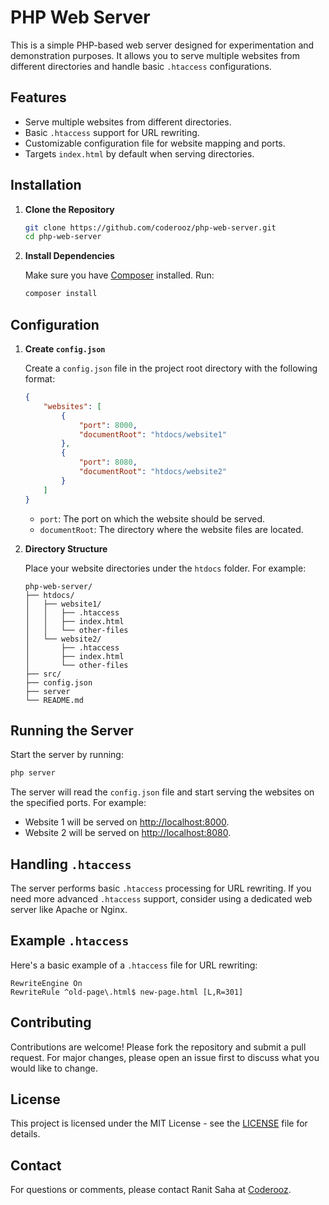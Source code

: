 # PHP Web Server

This is a simple PHP-based web server designed for experimentation and demonstration purposes. It allows you to serve multiple websites from different directories and handle basic `.htaccess` configurations.

## Features

- Serve multiple websites from different directories.
- Basic `.htaccess` support for URL rewriting.
- Customizable configuration file for website mapping and ports.
- Targets `index.html` by default when serving directories.

## Installation

1. **Clone the Repository**

   ```bash
   git clone https://github.com/coderooz/php-web-server.git
   cd php-web-server
   ```

2. **Install Dependencies**

   Make sure you have [Composer](https://getcomposer.org/) installed. Run:

   ```bash
   composer install
   ```

## Configuration

1. **Create `config.json`**

   Create a `config.json` file in the project root directory with the following format:

   ```json
   {
       "websites": [
           {
               "port": 8000,
               "documentRoot": "htdocs/website1"
           },
           {
               "port": 8080,
               "documentRoot": "htdocs/website2"
           }
       ]
   }
   ```

   - `port`: The port on which the website should be served.
   - `documentRoot`: The directory where the website files are located.

2. **Directory Structure**

   Place your website directories under the `htdocs` folder. For example:

   ```
   php-web-server/
   ├── htdocs/
   │   ├── website1/
   │   │   ├── .htaccess
   │   │   ├── index.html
   │   │   └── other-files
   │   └── website2/
   │       ├── .htaccess
   │       ├── index.html
   │       └── other-files
   ├── src/
   ├── config.json
   ├── server
   └── README.md
   ```

## Running the Server

Start the server by running:

```bash
php server
```

The server will read the `config.json` file and start serving the websites on the specified ports. For example:

- Website 1 will be served on [http://localhost:8000](http://localhost:8000).
- Website 2 will be served on [http://localhost:8080](http://localhost:8080).

## Handling `.htaccess`

The server performs basic `.htaccess` processing for URL rewriting. If you need more advanced `.htaccess` support, consider using a dedicated web server like Apache or Nginx.

## Example `.htaccess`

Here's a basic example of a `.htaccess` file for URL rewriting:

```
RewriteEngine On
RewriteRule ^old-page\.html$ new-page.html [L,R=301]
```

## Contributing

Contributions are welcome! Please fork the repository and submit a pull request. For major changes, please open an issue first to discuss what you would like to change.

## License

This project is licensed under the MIT License - see the [LICENSE](LICENSE) file for details.

## Contact

For questions or comments, please contact Ranit Saha at [Coderooz](https://github.com/coderooz).


